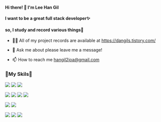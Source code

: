 #### Hi there! 👋  I'm Lee Han Gil         
#### I want to be a great full stack developer✨
#### so, I study and record various things🚀  

<!--
**dangils/dangils** is a ✨ _special_ ✨ repository because its `README.md` (this file) appears on your GitHub profile.

Here are some ideas to get you started:
- 🔭 I’m currently working on ...
- 🌱 I’m currently learning ...
- 👯 I’m looking to collaborate on ...
- 🤔 I’m looking for help with ...
- 💬 Ask me about ...
-->


- 👨‍💻 All of my project records are available at https://dangils.tistory.com/

- 💬 Ask me about please leave me a message!

- 📫 How to reach me hangil2joa@gmail.com



### 🌟My Skils🌟 

<img src="https://img.shields.io/badge/Java-007396?style=plastic&logo=Java&logoColor=white"/> <img src="https://img.shields.io/badge/SpringBoot-6DB33F?style=plastic&logo=SpringBoot&logoColor=white"/> <img src="https://img.shields.io/badge/JPA-59666C?style=plastic&logo=Hibernate&logoColor=white"/>

<img src="https://img.shields.io/badge/JavaScript-F7DF1E?style=plastic&logo=JavaScript&logoColor=white"/> <img src="https://img.shields.io/badge/Node.js-339933?style=plastic&logo=Node.js&logoColor=white"/> <img src="https://img.shields.io/badge/React-61DAFB?style=plastic&logo=React&logoColor=white"/> <img src="https://img.shields.io/badge/Vue.js-4FC08D?style=plastic&logo=Vue.js&logoColor=white"/>

<img src="https://img.shields.io/badge/Python-3776AB?style=plastic&logo=Python&logoColor=white"/> <img src="https://img.shields.io/badge/R-276DC3?style=plastic&logo=R&logoColor=white"/>

<img src="https://img.shields.io/badge/MySQL-4479A1?style=plastic&logo=R&logoColor=white"/> <img src="https://img.shields.io/badge/MongoDB-47A248?style=plastic&logo=MongoDB&logoColor=white"/> <img src="https://img.shields.io/badge/Oracle-F80000?style=plastic&logo=Oracle&logoColor=white"/>






